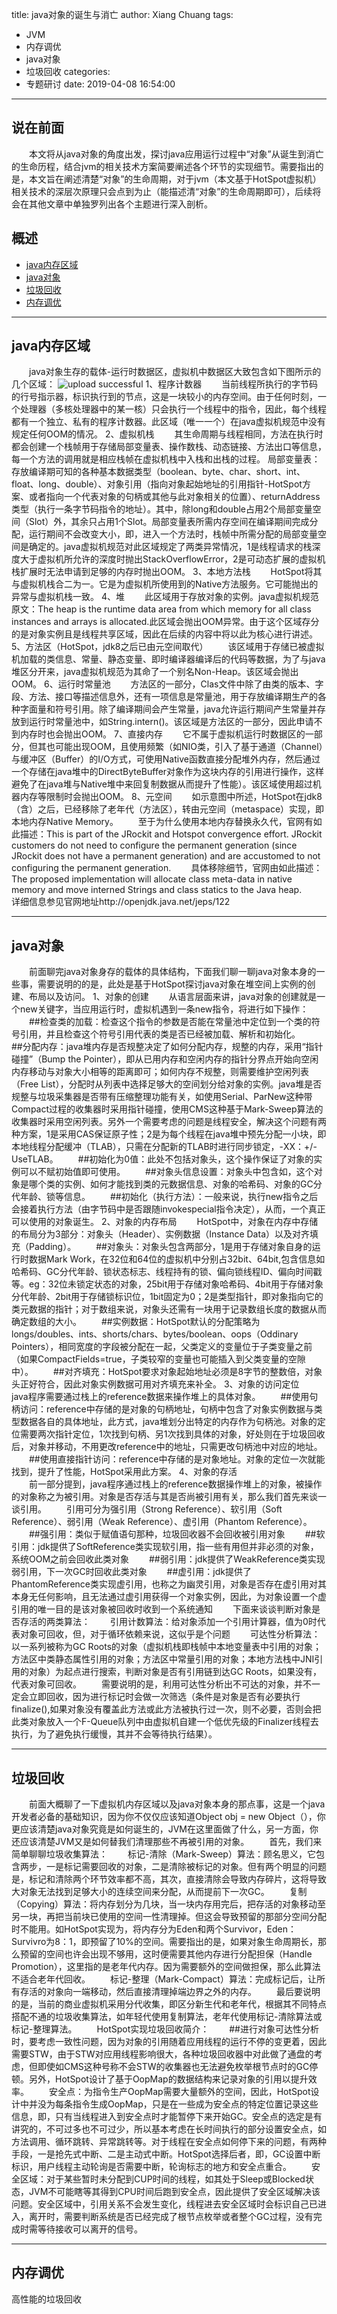 title: java对象的诞生与消亡
author: Xiang Chuang
tags:
  - JVM
  - 内存调优
  - java对象
  - 垃圾回收
categories:
  - 专题研讨
date: 2019-04-08 16:54:00
---
## 说在前面
&emsp;&emsp;本文将从java对象的角度出发，探讨java应用运行过程中“对象”从诞生到消亡的生命历程，结合jvm的相关技术方案简要阐述各个环节的实现细节。需要指出的是，本文旨在阐述清楚“对象”的生命周期，对于jvm（本文基于HotSpot虚拟机）相关技术的深层次原理只会点到为止（能描述清“对象”的生命周期即可），后续将会在其他文章中单独罗列出各个主题进行深入剖析。

## 概述
+ [java内存区域](#partI)
+ [java对象](#partII)
+ [垃圾回收](#partIII)
+ [内存调优](#partIV)

----------------------------------

## java内存区域
&emsp;&emsp;java对象生存的载体-运行时数据区，虚拟机中数据区大致包含如下图所示的几个区域： 
![upload successful](\images\pasted-74.png)
1、程序计数器
&emsp;&emsp;当前线程所执行的字节码的行号指示器，标识执行到的节点，这是一块较小的内存空间。由于任何时刻，一个处理器（多核处理器中的某一核）只会执行一个线程中的指令，因此，每个线程都有一个独立、私有的程序计数器。此区域（唯一一个）在java虚拟机规范中没有规定任何OOM的情况。
2、虚拟机栈
&emsp;&emsp;其生命周期与线程相同，方法在执行时都会创建一个栈帧用于存储局部变量表、操作数栈、动态链接、方法出口等信息，每一个方法的调用就是相应栈帧在虚拟机栈中入栈和出栈的过程。
局部变量表：存放编译期可知的各种基本数据类型（boolean、byte、char、short、int、float、long、double）、对象引用（指向对象起始地址的引用指针-HotSpot方案、或者指向一个代表对象的句柄或其他与此对象相关的位置）、returnAddress类型（执行一条字节码指令的地址）。其中，除long和double占用2个局部变量空间（Slot）外，其余只占用1个Slot。局部变量表所需内存空间在编译期间完成分配，运行期间不会改变大小，即，进入一个方法时，栈帧中所需分配的局部变量空间是确定的。java虚拟机规范对此区域规定了两类异常情况，1是线程请求的栈深度大于虚拟机所允许的深度时抛出StackOverflowError，2是可动态扩展的虚拟机栈扩展时无法申请到足够的内存时抛出OOM。
3、本地方法栈
&emsp;&emsp;HotSpot将其与虚拟机栈合二为一。它是为虚拟机所使用到的Native方法服务。它可能抛出的异常与虚拟机栈一致。
4、堆
&emsp;&emsp;此区域用于存放对象的实例。java虚拟机规范原文：The heap is the runtime data area from which memory for all class instances and arrays is allocated.此区域会抛出OOM异常。由于这个区域存分的是对象实例且是线程共享区域，因此在后续的内容中将以此为核心进行讲述。
5、方法区（HotSpot，jdk8之后已由元空间取代）
&emsp;&emsp;该区域用于存储已被虚拟机加载的类信息、常量、静态变量、即时编译器编译后的代码等数据，为了与java堆区分开来，java虚拟机规范为其命了一个别名Non-Heap。该区域会抛出OOM。
6、运行时常量池
&emsp;&emsp;方法区的一部分，Clas文件中除了由类的版本、字段、方法、接口等描述信息外，还有一项信息是常量池，用于存放编译期生产的各种字面量和符号引用。除了编译期间会产生常量，java允许运行期间产生常量并存放到运行时常量池中，如String.intern()。该区域是方法区的一部分，因此申请不到内存时也会抛出OOM。
7、直接内存
&emsp;&emsp;它不属于虚拟机运行时数据区的一部分，但其也可能出现OOM，且使用频繁（如NIO类，引入了基于通道（Channel）与缓冲区（Buffer）的I/O方式，可使用Native函数直接分配堆外内存，然后通过一个存储在java堆中的DirectByteBuffer对象作为这块内存的引用进行操作，这样避免了在java堆与Native堆中来回复制数据从而提升了性能）。该区域使用超过机器内存等限制时会抛出OOM。
8、元空间
&emsp;&emsp;如示意图中所述，HotSpot在jdk8（含）之后，已经移除了老年代（方法区），转由元空间（metaspace）实现，即本地内存Native Memory。
&emsp;&emsp;至于为什么使用本地内存替换永久代，官网有如此描述：This is part of the JRockit and Hotspot convergence effort. JRockit customers do not need to configure the permanent generation (since JRockit does not have a permanent generation) and are accustomed to not configuring the permanent generation.
&emsp;&emsp;具体移除细节，官网由如此描述：The proposed implementation will allocate class meta-data in native memory and move interned Strings and class statics to the Java heap.
&emsp;&emsp;详细信息参见官网地址http://openjdk.java.net/jeps/122

----------------------------------

## java对象
 
&emsp;&emsp;前面聊完java对象身存的载体的具体结构，下面我们聊一聊java对象本身的一些事，需要说明的的是，此处是基于HotSpot探讨java对象在堆空间上实例的创建、布局以及访问。
1、对象的创建
&emsp;&emsp;从语言层面来讲，java对象的创建就是一个new关键字，当应用运行时，虚拟机遇到一条new指令，将进行如下操作：
&emsp;&emsp;##检查类的加载：检查这个指令的参数是否能在常量池中定位到一个类的符号引用，并且检查这个符号引用代表的类是否已经被加载、解析和初始化。
&emsp;&emsp;##分配内存：java堆内存是否规整决定了如何分配内存，规整的内存，采用“指针碰撞”（Bump the Pointer），即从已用内存和空闲内存的指针分界点开始向空闲内存移动与对象大小相等的距离即可；如何内存不规整，则需要维护空闲列表（Free List），分配时从列表中选择足够大的空间划分给对象的实例。java堆是否规整与垃圾采集器是否带有压缩整理功能有关，如使用Serial、ParNew这种带Compact过程的收集器时采用指针碰撞，使用CMS这种基于Mark-Sweep算法的收集器时采用空闲列表。另外一个需要考虑的问题是线程安全，解决这个问题有两种方案，1是采用CAS保证原子性；2是为每个线程在java堆中预先分配一小块，即本地线程分配缓冲（TLAB），只需在分配新的TLAB时进行同步锁定，-XX：+/-UseTLAB。
&emsp;&emsp;##初始化为0值：此处不包括对象头，这个操作保证了对象的实例可以不赋初始值即可使用。
&emsp;&emsp;##对象头信息设置：对象头中包含如，这个对象是哪个类的实例、如何才能找到类的元数据信息、对象的哈希码、对象的GC分代年龄、锁等信息。
&emsp;&emsp;##初始化（执行<init>方法）：一般来说，执行new指令之后会接着执行<init>方法（由字节码中是否跟随invokespecial指令决定），从而，一个真正可以使用的对象诞生。
2、对象的内存布局
&emsp;&emsp;HotSpot中，对象在内存中存储的布局分为3部分：对象头（Header）、实例数据（Instance Data）以及对齐填充（Padding）。
&emsp;&emsp;##对象头：对象头包含两部分，1是用于存储对象自身的运行时数据Mark Work，在32位和64位的虚拟机中分别占32bit、64bit,包含信息如哈希码、GC分代年龄、锁状态标志、线程持有的锁、偏向锁线程ID、偏向时间戳等。eg：32位未锁定状态的对象，25bit用于存储对象哈希码、4bit用于存储对象分代年龄、2bit用于存储锁标识位，1bit固定为0；2是类型指针，即对象指向它的类元数据的指针；对于数组来说，对象头还需有一块用于记录数组长度的数据从而确定数组的大小。
&emsp;&emsp;##实例数据：HotSpot默认的分配策略为longs/doubles、ints、shorts/chars、bytes/boolean、oops（Oddinary Pointers），相同宽度的字段被分配在一起，父类定义的变量位于子类变量之前（如果CompactFields=true，子类较窄的变量也可能插入到父类变量的空隙中）。
&emsp;&emsp;##对齐填充：HotSpot要求对象起始地址必须是8字节的整数倍，对象头正好符合，因此对象实例数据可用对齐填充来补全。
3、对象的访问定位
&emsp;&emsp;java程序需要通过栈上的reference数据来操作堆上的具体对象。
&emsp;&emsp;##使用句柄访问：reference中存储的是对象的句柄地址，句柄中包含了对象实例数据与类型数据各自的具体地址，此方式，java堆划分出特定的内存作为句柄池。对象的定位需要两次指针定位，1次找到句柄、另1次找到具体的对象，好处则在于垃圾回收后，对象并移动，不用更改reference中的地址，只需更改句柄池中对应的地址。
&emsp;&emsp;##使用直接指针访问：reference中存储的是对象地址。对象的定位一次就能找到，提升了性能，HotSpot采用此方案。
4、对象的存活  
&emsp;&emsp;前一部分提到，java程序通过栈上的reference数据操作堆上的对象，被操作的对象称之为被引用。对象是否存活与其是否尚被引用有关，那么我们首先来谈一谈引用。
&emsp;&emsp;引用可分为强引用（Strong Reference）、软引用（Soft Reference）、弱引用（Weak Reference）、虚引用（Phantom Reference）。
&emsp;&emsp;##强引用：类似于赋值语句那种，垃圾回收器不会回收被引用对象
&emsp;&emsp;##软引用：jdk提供了SoftReference类实现软引用，指一些有用但并非必须的对象，系统OOM之前会回收此类对象
&emsp;&emsp;##弱引用：jdk提供了WeakReference类实现弱引用，下一次GC时回收此类对象
&emsp;&emsp;##虚引用：jdk提供了PhantomReference类实现虚引用，也称之为幽灵引用，对象是否存在虚引用对其本身无任何影响，且无法通过虚引用获得一个对象实例，因此，为对象设置一个虚引用的唯一目的是该对象被回收时收到一个系统通知
&emsp;&emsp;下面来谈谈判断对象是否存活的两类算法：
&emsp;&emsp;引用计数算法：给对象添加一个引用计算器，值为0时代表对象可回收，但，对于循环依赖来说，这似乎是个问题
&emsp;&emsp;可达性分析算法：以一系列被称为GC Roots的对象（虚拟机栈即栈帧中本地变量表中引用的对象；方法区中类静态属性引用的对象；方法区中常量引用的对象；本地方法栈中JNI引用的对象）为起点进行搜索，判断对象是否有引用链到达GC Roots，如果没有，代表对象可回收。
&emsp;&emsp;需要说明的是，利用可达性分析出不可达的对象，并不一定会立即回收，因为进行标记时会做一次筛选（条件是对象是否有必要执行finalize(),如果对象没有覆盖此方法或此方法被执行过一次，则不必要，否则会把此类对象放入一个F-Queue队列中由虚拟机自建一个低优先级的Finalizer线程去执行，为了避免执行缓慢，其并不会等待执行结果）。  

----------------------------------

## 垃圾回收
 
&emsp;&emsp;前面大概聊了一下虚拟机内存区域以及java对象本身的那点事，这是一个java开发者必备的基础知识，因为你不仅仅应该知道Object obj = new Object（），你更应该清楚java对象究竟是如何诞生的，JVM在这里面做了什么，另一方面，你还应该清楚JVM又是如何替我们清理那些不再被引用的对象。
&emsp;&emsp;首先，我们来简单聊聊垃圾收集算法：
&emsp;&emsp;标记-清除（Mark-Sweep）算法：顾名思义，它包含两步，一是标记需要回收的对象，二是清除被标记的对象。但有两个明显的问题是，标记和清除两个环节效率都不高，其次，直接清除会导致内存碎片，这将导致大对象无法找到足够大小的连续空间来分配，从而提前下一次GC。
&emsp;&emsp;复制（Copying）算法：将内存划分为几块，当一块内存用完后，把存活的对象移动至另一块，再把当前块已使用的空间一性清理掉。但这会导致预留的那部分空间分配时不能用。如HotSpot实现为，将内存分为Eden和两个Survivor，Eden：Survivro为8：1，即预留了10%的空间。需要指出的是，如果对象生命周期长，那么预留的空间也许会出现不够用，这时便需要其他内存进行分配担保（Handle Promotion），这里指的是老年代内存。因为需要额外的空间做担保，那么此算法不适合老年代回收。
&emsp;&emsp;标记-整理（Mark-Compact）算法：完成标记后，让所有存活的对象向一端移动，然后直接清理掉端边界之外的内存。
&emsp;&emsp;最后要说明的是，当前的商业虚拟机采用分代收集，即区分新生代和老年代，根据其不同特点搭配不通的垃圾收集算法，如年轻代使用复制算法，老年代使用标记-清除算法或标记-整理算法。
&emsp;&emsp;HotSpot实现垃圾回收简介：
&emsp;&emsp;##进行对象可达性分析时，要考虑一致性问题，因为对象的引用随着应用线程的运行不停的变更着，因此需要STW，由于STW对应用线程影响很大，各种垃圾回收器中对此做了通盘的考虑，但即使如CMS这种号称不会STW的收集器也无法避免枚举根节点时的GC停顿。另外，HotSpot设计了基于OopMap的数据结构来记录对象的引用以提升效率。
&emsp;&emsp;安全点：为指令生产OopMap需要大量额外的空间，因此，HotSpot设计中并没为每条指令生成OopMap，只是在一些成为安全点的特定位置记录这些信息，即，只有当线程进入到安全点时才能暂停下来开始GC。安全点的选定是有讲究的，不可过多也不可过少，所以基本考虑在长时间执行的部分设置安全点，如方法调用、循环跳转、异常跳转等。对于线程在安全点如何停下来的问题，有两种手段，一是抢先式中断、二是主动式中断。HotSpot选择后者，即，GC设置中断标识，用户线程主动轮询是否需要中断，轮询标志的地方和安全点重合。
&emsp;&emsp;安全区域：对于某些暂时未分配到CUP时间的线程，如其处于Sleep或Blocked状态，JVM不可能瞎等其得到CPU时间后跑到安全点，因此提供了安全区域解决该问题。安全区域中，引用关系不会发生变化，线程进去安全区域时会标识自己已进入，离开时，需要判断系统是否已经完成了根节点枚举或者整个GC过程，没有完成时需等待接收可以离开的信号。


----------------------------------

## 内存调优
 
高性能的垃圾回收
